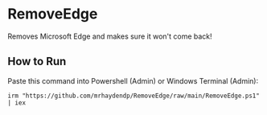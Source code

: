 # RemoveEdge
Removes Microsoft Edge and makes sure it won't come back!

## How to Run
Paste this command into Powershell (Admin) or Windows Terminal (Admin):
```
irm "https://github.com/mrhaydendp/RemoveEdge/raw/main/RemoveEdge.ps1" | iex
```
